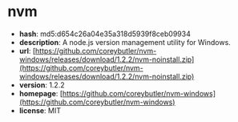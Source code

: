 # nvm

- **hash**: md5:d654c26a04e35a318d5939f8ceb09934
- **description**: A node.js version management utility for Windows.
- **url**: [https://github.com/coreybutler/nvm-windows/releases/download/1.2.2/nvm-noinstall.zip](https://github.com/coreybutler/nvm-windows/releases/download/1.2.2/nvm-noinstall.zip)
- **version**: 1.2.2
- **homepage**: [https://github.com/coreybutler/nvm-windows](https://github.com/coreybutler/nvm-windows)
- **license**: MIT

